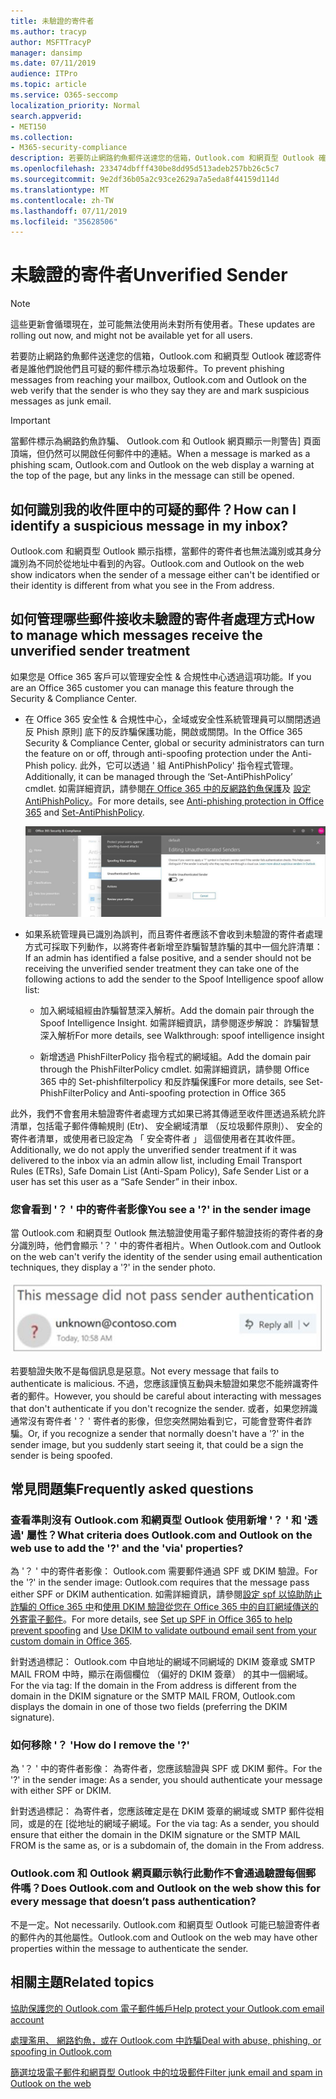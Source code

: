 ```yaml
---
title: 未驗證的寄件者
ms.author: tracyp
author: MSFTTracyP
manager: dansimp
ms.date: 07/11/2019
audience: ITPro
ms.topic: article
ms.service: O365-seccomp
localization_priority: Normal
search.appverid:
- MET150
ms.collection:
- M365-security-compliance
description: 若要防止網路釣魚郵件送達您的信箱，Outlook.com 和網頁型 Outlook 確認寄件者是誰他們說他們且可疑的郵件標示為垃圾郵件。
ms.openlocfilehash: 233474dbfff430be8dd95d513adeb257bb26c5c7
ms.sourcegitcommit: 9e2df36b05a2c93ce2629a7a5eda8f44159d114d
ms.translationtype: MT
ms.contentlocale: zh-TW
ms.lasthandoff: 07/11/2019
ms.locfileid: "35628506"
---
```

# <a name="unverified-sender"></a><span data-ttu-id="4b369-103">未驗證的寄件者</span><span class="sxs-lookup"><span data-stu-id="4b369-103">Unverified Sender</span></span>

> [!NOTE] 
> <span data-ttu-id="4b369-104">這些更新會循環現在，並可能無法使用尚未對所有使用者。</span><span class="sxs-lookup"><span data-stu-id="4b369-104">These updates are rolling out now, and might not be available yet for all users.</span></span>

<span data-ttu-id="4b369-105">若要防止網路釣魚郵件送達您的信箱，Outlook.com 和網頁型 Outlook 確認寄件者是誰他們說他們且可疑的郵件標示為垃圾郵件。</span><span class="sxs-lookup"><span data-stu-id="4b369-105">To prevent phishing messages from reaching your mailbox, Outlook.com and Outlook on the web verify that the sender is who they say they are and mark suspicious messages as junk email.</span></span>

> [!IMPORTANT]
> <span data-ttu-id="4b369-106">當郵件標示為網路釣魚詐騙、 Outlook.com 和 Outlook 網頁顯示一則警告] 頁面頂端，但仍然可以開啟任何郵件中的連結。</span><span class="sxs-lookup"><span data-stu-id="4b369-106">When a message is marked as a phishing scam, Outlook.com and Outlook on the web display a warning at the top of the page, but any links in the message can still be opened.</span></span>

## <a name="how-can-i-identify-a-suspicious-message-in-my-inbox"></a><span data-ttu-id="4b369-107">如何識別我的收件匣中的可疑的郵件？</span><span class="sxs-lookup"><span data-stu-id="4b369-107">How can I identify a suspicious message in my inbox?</span></span>

<span data-ttu-id="4b369-108">Outlook.com 和網頁型 Outlook 顯示指標，當郵件的寄件者也無法識別或其身分識別為不同於從地址中看到的內容。</span><span class="sxs-lookup"><span data-stu-id="4b369-108">Outlook.com and Outlook on the web show indicators when the sender of a message either can't be identified or their identity is different from what you see in the From address.</span></span>

## <a name="how-to-manage-which-messages-receive-the-unverified-sender-treatment"></a><span data-ttu-id="4b369-109">如何管理哪些郵件接收未驗證的寄件者處理方式</span><span class="sxs-lookup"><span data-stu-id="4b369-109">How to manage which messages receive the unverified sender treatment</span></span> 

<span data-ttu-id="4b369-110">如果您是 Office 365 客戶可以管理安全性 & 合規性中心透過這項功能。</span><span class="sxs-lookup"><span data-stu-id="4b369-110">If you are an Office 365 customer you can manage this feature through the Security & Compliance Center.</span></span> 

- <span data-ttu-id="4b369-111">在 Office 365 安全性 & 合規性中心，全域或安全性系統管理員可以關閉透過反 Phish 原則] 底下的反詐騙保護功能，開啟或關閉。</span><span class="sxs-lookup"><span data-stu-id="4b369-111">In the Office 365 Security & Compliance Center, global or security administrators can turn the feature on or off, through anti-spoofing protection under the Anti-Phish policy.</span></span> <span data-ttu-id="4b369-112">此外，它可以透過 ' 組 AntiPhishPolicy' 指令程式管理。</span><span class="sxs-lookup"><span data-stu-id="4b369-112">Additionally, it can be managed through the ‘Set-AntiPhishPolicy’ cmdlet.</span></span> <span data-ttu-id="4b369-113">如需詳細資訊，請參閱[在 Office 365 中的反網路釣魚保護](anti-phishing-protection.md)及 [設定 AntiPhishPolicy](https://docs.microsoft.com/powershell/module/exchange/advanced-threat-protection/set-antiphishpolicy?view=exchange-ps)。</span><span class="sxs-lookup"><span data-stu-id="4b369-113">For more details, see [Anti-phishing protection in Office 365](anti-phishing-protection.md) and [Set-AntiPhishPolicy](https://docs.microsoft.com/powershell/module/exchange/advanced-threat-protection/set-antiphishpolicy?view=exchange-ps).</span></span>

    ![編輯的圖形介面中的未驗證寄件者。](media/unverified-sender-article-editing-unauthenticated-senders.jpg)

- <span data-ttu-id="4b369-115">如果系統管理員已識別為誤判，而且寄件者應該不會收到未驗證的寄件者處理方式可採取下列動作，以將寄件者新增至詐騙智慧詐騙的其中一個允許清單：</span><span class="sxs-lookup"><span data-stu-id="4b369-115">If an admin has identified a false positive, and a sender should not be receiving the unverified sender treatment they can take one of the following actions to add the sender to the Spoof Intelligence spoof allow list:</span></span>
        
    - <span data-ttu-id="4b369-116">加入網域組經由詐騙智慧深入解析。</span><span class="sxs-lookup"><span data-stu-id="4b369-116">Add the domain pair through the Spoof Intelligence Insight.</span></span> <span data-ttu-id="4b369-117">如需詳細資訊，請參閱逐步解說： 詐騙智慧深入解析</span><span class="sxs-lookup"><span data-stu-id="4b369-117">For more details, see Walkthrough: spoof intelligence insight</span></span>
                
    - <span data-ttu-id="4b369-118">新增透過 PhishFilterPolicy 指令程式的網域組。</span><span class="sxs-lookup"><span data-stu-id="4b369-118">Add the domain pair through the PhishFilterPolicy cmdlet.</span></span> <span data-ttu-id="4b369-119">如需詳細資訊，請參閱 Office 365 中的 Set-phishfilterpolicy 和反詐騙保護</span><span class="sxs-lookup"><span data-stu-id="4b369-119">For more details, see Set-PhishFilterPolicy and Anti-spoofing protection in Office 365</span></span>

<span data-ttu-id="4b369-120">此外，我們不會套用未驗證寄件者處理方式如果已將其傳遞至收件匣透過系統允許清單，包括電子郵件傳輸規則 (Etr)、 安全網域清單 （反垃圾郵件原則）、 安全的寄件者清單，或使用者已設定為 「 安全寄件者 」 這個使用者在其收件匣。</span><span class="sxs-lookup"><span data-stu-id="4b369-120">Additionally, we do not apply the unverified sender treatment if it was delivered to the inbox via an admin allow list, including Email Transport Rules (ETRs), Safe Domain List (Anti-Spam Policy), Safe Sender List or a user has set this user as a “Safe Sender” in their inbox.</span></span>

### <a name="you-see-a--in-the-sender-image"></a><span data-ttu-id="4b369-121">您會看到 '？ ' 中的寄件者影像</span><span class="sxs-lookup"><span data-stu-id="4b369-121">You see a '?' in the sender image</span></span>

<span data-ttu-id="4b369-122">當 Outlook.com 和網頁型 Outlook 無法驗證使用電子郵件驗證技術的寄件者的身分識別時，他們會顯示 '？ ' 中的寄件者相片。</span><span class="sxs-lookup"><span data-stu-id="4b369-122">When Outlook.com and Outlook on the web can't verify the identity of the sender using email authentication techniques, they display a '?' in the sender photo.</span></span> 

![郵件未通過驗證](media/message-did-not-pass-verification.jpg)

<span data-ttu-id="4b369-124">若要驗證失敗不是每個訊息是惡意。</span><span class="sxs-lookup"><span data-stu-id="4b369-124">Not every message that fails to authenticate is malicious.</span></span> <span data-ttu-id="4b369-125">不過，您應該謹慎互動與未驗證如果您不能辨識寄件者的郵件。</span><span class="sxs-lookup"><span data-stu-id="4b369-125">However, you should be careful about interacting with messages that don't authenticate if you don't recognize the sender.</span></span> <span data-ttu-id="4b369-126">或者，如果您辨識通常沒有寄件者 '？ ' 寄件者的影像，但您突然開始看到它，可能會登寄件者詐騙。</span><span class="sxs-lookup"><span data-stu-id="4b369-126">Or, if you recognize a sender that normally doesn't have a '?' in the sender image, but you suddenly start seeing it, that could be a sign the sender is being spoofed.</span></span>

## <a name="frequently-asked-questions"></a><span data-ttu-id="4b369-127">常見問題集</span><span class="sxs-lookup"><span data-stu-id="4b369-127">Frequently asked questions</span></span>

### <a name="what-criteria-does-outlookcom-and-outlook-on-the-web-use-to-add-the--and-the-via-properties"></a><span data-ttu-id="4b369-128">查看準則沒有 Outlook.com 和網頁型 Outlook 使用新增 '？ ' 和 '透過' 屬性？</span><span class="sxs-lookup"><span data-stu-id="4b369-128">What criteria does Outlook.com and Outlook on the web use to add the '?' and the 'via' properties?</span></span>

<span data-ttu-id="4b369-129">為 '？ ' 中的寄件者影像： Outlook.com 需要郵件通過 SPF 或 DKIM 驗證。</span><span class="sxs-lookup"><span data-stu-id="4b369-129">For the '?' in the sender image:  Outlook.com requires that the message pass either SPF or DKIM authentication.</span></span> <span data-ttu-id="4b369-130">如需詳細資訊，請參閱[設定 spf 以協助防止詐騙的 Office 365 中](set-up-spf-in-office-365-to-help-prevent-spoofing.md)和[使用 DKIM 驗證從您在 Office 365 中的自訂網域傳送的外寄電子郵件](use-dkim-to-validate-outbound-email.md)。</span><span class="sxs-lookup"><span data-stu-id="4b369-130">For more details, see [Set up SPF in Office 365 to help prevent spoofing](set-up-spf-in-office-365-to-help-prevent-spoofing.md) and [Use DKIM to validate outbound email sent from your custom domain in Office 365](use-dkim-to-validate-outbound-email.md).</span></span>

<span data-ttu-id="4b369-131">針對透過標記： Outlook.com 中自地址的網域不同網域的 DKIM 簽章或 SMTP MAIL FROM 中時，顯示在兩個欄位 （偏好的 DKIM 簽章） 的其中一個網域。</span><span class="sxs-lookup"><span data-stu-id="4b369-131">For the via tag: If the domain in the From address is different from the domain in the DKIM signature or the SMTP MAIL FROM, Outlook.com displays the domain in one of those two fields (preferring the DKIM signature).</span></span>

### <a name="how-do-i-remove-the-"></a><span data-ttu-id="4b369-132">如何移除 '？ '</span><span class="sxs-lookup"><span data-stu-id="4b369-132">How do I remove the '?'</span></span>

<span data-ttu-id="4b369-133">為 '？ ' 中的寄件者影像： 為寄件者，您應該驗證與 SPF 或 DKIM 郵件。</span><span class="sxs-lookup"><span data-stu-id="4b369-133">For the '?' in the sender image: As a sender, you should authenticate your message with either SPF or DKIM.</span></span>

<span data-ttu-id="4b369-134">針對透過標記： 為寄件者，您應該確定是在 DKIM 簽章的網域或 SMTP 郵件從相同，或是的在 [從地址的網域子網域。</span><span class="sxs-lookup"><span data-stu-id="4b369-134">For the via tag: As a sender, you should ensure that either the domain in the DKIM signature or the SMTP MAIL FROM is the same as, or is a subdomain of, the domain in the From address.</span></span>

### <a name="does-outlookcom-and-outlook-on-the-web-show-this-for-every-message-that-doesnt-pass-authentication"></a><span data-ttu-id="4b369-135">Outlook.com 和 Outlook 網頁顯示執行此動作不會通過驗證每個郵件嗎？</span><span class="sxs-lookup"><span data-stu-id="4b369-135">Does Outlook.com and Outlook on the web show this for every message that doesn’t pass authentication?</span></span>

<span data-ttu-id="4b369-136">不是一定。</span><span class="sxs-lookup"><span data-stu-id="4b369-136">Not necessarily.</span></span> <span data-ttu-id="4b369-137">Outlook.com 和網頁型 Outlook 可能已驗證寄件者的郵件內的其他屬性。</span><span class="sxs-lookup"><span data-stu-id="4b369-137">Outlook.com and Outlook on the web may have other properties within the message to authenticate the sender.</span></span>

## <a name="related-topics"></a><span data-ttu-id="4b369-138">相關主題</span><span class="sxs-lookup"><span data-stu-id="4b369-138">Related topics</span></span>

[<span data-ttu-id="4b369-139">協助保護您的 Outlook.com 電子郵件帳戶</span><span class="sxs-lookup"><span data-stu-id="4b369-139">Help protect your Outlook.com email account</span></span>](https://support.office.com/article/a4f20fc5-4307-4ece-8231-6d4d4bd8a9ba)

[<span data-ttu-id="4b369-140">處理濫用、 網路釣魚，或在 Outlook.com 中詐騙</span><span class="sxs-lookup"><span data-stu-id="4b369-140">Deal with abuse, phishing, or spoofing in Outlook.com</span></span>](https://support.office.com/article/0d882ea5-eedc-4bed-aebc-079ffa1105a3)

[<span data-ttu-id="4b369-141">篩選垃圾電子郵件和網頁型 Outlook 中的垃圾郵件</span><span class="sxs-lookup"><span data-stu-id="4b369-141">Filter junk email and spam in Outlook on the web</span></span>](https://support.office.com/article/db786e79-54e2-40cc-904f-d89d57b7f41d)
